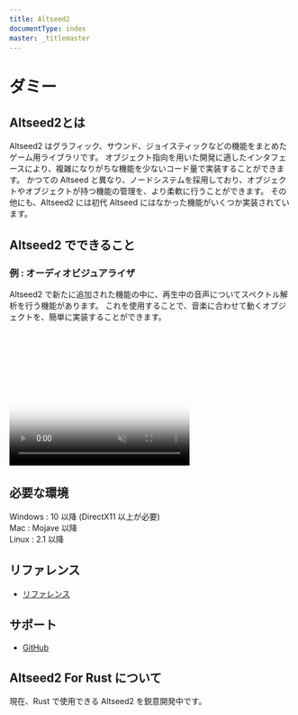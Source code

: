 ```yaml
---
title: Altseed2
documentType: index
master: _titlemaster
---
```


# ダミー

## Altseed2とは

Altseed2 はグラフィック、サウンド、ジョイスティックなどの機能をまとめたゲーム用ライブラリです。
オブジェクト指向を用いた開発に適したインタフェースにより、複雑になりがちな機能を少ないコード量で実装することができます。
かつての Altseed と異なり、ノードシステムを採用しており、オブジェクトやオブジェクトが持つ機能の管理を、より柔軟に行うことができます。
その他にも、Altseed2 には初代 Altseed にはなかった機能がいくつか実装されています。

## Altseed2 でできること

### 例 : オーディオビジュアライザ
Altseed2 で新たに追加された機能の中に、再生中の音声についてスペクトル解析を行う機能があります。
これを使用することで、音楽に合わせて動くオブジェクトを、簡単に実装することができます。

<video width="320" height="240" autoplay muted="true" loop="true" preload poster="Images/Spectrum.png">
  <source src="Images/Spectrum.mp4" type="video/mp4">
  <source src="Images/Spectrum.webm" type="video/webm">
  <img src="Images/Spectrum.png">
</video>

<!--[!code-csharp[Main](Src/Samples/Demonstration/Demonstration.cs)]-->

## 必要な環境
Windows : 10 以降 (DirectX11 以上が必要)  
Mac : Mojave 以降  
Linux : 2.1 以降

## リファレンス
- [リファレンス](xref:Altseed2)

## サポート
- [GitHub](https://github.com/altseed/Altseed2)

## Altseed2 For Rust について

現在、Rust で使用できる Altseed2 を鋭意開発中です。